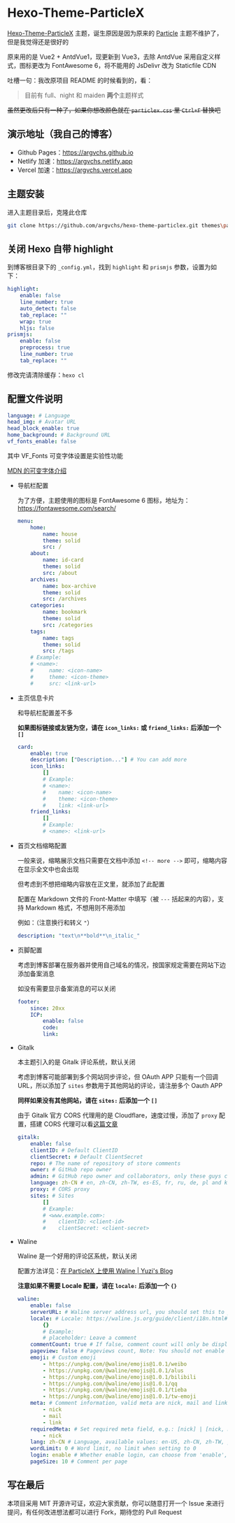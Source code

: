 # Hexo-Theme-ParticleX

[Hexo-Theme-ParticleX](https://github.com/argvchs/hexo-theme-particlex)
主题，诞生原因是因为原来的 [Particle](https://github.com/korilin/hexo-theme-particle) 主题不维护了，但是我觉得还是很好的

原来用的是 Vue2 + AntdVue1，现更新到 Vue3，去除 AntdVue 采用自定义样式，图标更改为 FontAwesome 6，将不能用的 JsDelivr 改为
Staticfile CDN

吐槽一句：我改原项目 README 的时候看到的，看：

> 目前有 full、night 和 maiden **两个**主题样式

~~虽然更改后只有一种了，如果你想改颜色就在 `particlex.css` 里 `Ctrl+F` 替换吧~~

## 演示地址（我自己的博客）

- Github Pages：<https://argvchs.github.io>
- Netlify 加速：<https://argvchs.netlify.app>
- Vercel 加速：<https://argvchs.vercel.app>

## 主题安装

进入主题目录后，克隆此仓库

```bash
git clone https://github.com/argvchs/hexo-theme-particlex.git themes\particlex
```

## 关闭 Hexo 自带 highlight

到博客根目录下的 `_config.yml`，找到 `highlight` 和 `prismjs` 参数，设置为如下：

```yaml
highlight:
    enable: false
    line_number: true
    auto_detect: false
    tab_replace: ""
    wrap: true
    hljs: false
prismjs:
    enable: false
    preprocess: true
    line_number: true
    tab_replace: ""
```

修改完请清除缓存：`hexo cl`

## 配置文件说明

```yaml
language: # Language
head_img: # Avatar URL
head_block_enable: true
home_background: # Background URL
vf_fonts_enable: false
```

其中 VF_Fonts 可变字体设置是实验性功能

[MDN 的可变字体介绍](https://developer.mozilla.org/zh-CN/docs/Web/CSS/CSS_Fonts/Variable_Fonts_Guide)

- 导航栏配置

  为了方便，主题使用的图标是 FontAwesome 6 图标，地址为：<https://fontawesome.com/search/>

  ```yaml
  menu:
      home:
          name: house
          theme: solid
          src: /
      about:
          name: id-card
          theme: solid
          src: /about
      archives:
          name: box-archive
          theme: solid
          src: /archives
      categories:
          name: bookmark
          theme: solid
          src: /categories
      tags:
          name: tags
          theme: solid
          src: /tags
      # Example:
      # <name>:
      #     name: <icon-name>
      #     theme: <icon-theme>
      #     src: <link-url>
  ```

- 主页信息卡片

  和导航栏配置差不多

  **如果图标链接或友链为空，请在 `icon_links:` 或 `friend_links:` 后添加一个 `[]`**

  ```yaml
  card:
      enable: true
      description: ["Description..."] # You can add more
      icon_links:
          []
          # Example:
          # <name>:
          #    name: <icon-name>
          #    theme: <icon-theme>
          #    link: <link-url>
      friend_links:
          []
          # Example:
          # <name>: <link-url>
  ```

- 首页文档缩略配置

  一般来说，缩略展示文档只需要在文档中添加 `<!-- more -->` 即可，缩略内容在显示全文中也会出现

  但考虑到不想把缩略内容放在正文里，就添加了此配置

  配置在 Markdown 文件的 Front-Matter 中填写（被 `---` 括起来的内容），支持 Markdown 格式，不想用则不用添加

  例如：（注意换行和转义 `"`）

  ```yaml
  description: "text\n**bold**\n_italic_"
  ```

- 页脚配置

  考虑到博客部署在服务器并使用自己域名的情况，按国家规定需要在网站下边添加备案消息

  如没有需要显示备案消息的可以关闭

  ```yaml
  footer:
      since: 20xx
      ICP:
          enable: false
          code:
          link:
  ```

- Gitalk

  本主题引入的是 Gitalk 评论系统，默认关闭

  考虑到博客可能部署到多个网站同步评论，但 OAuth APP 只能有一个回调 URL，所以添加了 `sites` 参数用于其他网站的评论，请注册多个
  Oauth APP

  **同样如果没有其他网站，请在 `sites:` 后添加一个 `[]`**

  由于 Gitalk 官方 CORS 代理用的是 Cloudflare，速度过慢，添加了 `proxy` 配置，搭建 CORS
  代理可以看[这篇文章](https://argvchs.github.io/2022/07/04/build-cors-anywhere)

  ```yaml
  gitalk:
      enable: false
      clientID: # Default ClientID
      clientSecret: # Default ClientSecret
      repo: # The name of repository of store comments
      owner: # GitHub repo owner
      admin: # GitHub repo owner and collaborators, only these guys can initialize github issues
      language: zh-CN # en, zh-CN, zh-TW, es-ES, fr, ru, de, pl and ko are currently available.
      proxy: # CORS proxy
      sites: # Sites
          []
          # Example:
          # <www.example.com>:
          #    clientID: <client-id>
          #    clientSecret: <client-secret>
  ```

- Waline

  Waline 是一个好用的评论区系统，默认关闭

  配置方法详见：[在 ParticleX 上使用 Waline | Yuzi's Blog](https://blog.yuzi0201.top/posts/bcb4ff00.html)

  **注意如果不需要 Locale 配置，请在 `locale:` 后添加一个 `{}`**

  ```yaml
  waline:
      enable: false
      serverURL: # Waline server address url, you should set this to your own link
      locale: # Locale: https://waline.js.org/guide/client/i18n.html#locale-option
          {}
          # Example:
          # placeholder: Leave a comment
      commentCount: true # If false, comment count will only be displayed in post page, not in home page
      pageview: false # Pageviews count, Note: You should not enable both `waline.pageview` and `leancloud_visitors`
      emoji: # Custom emoji
          - https://unpkg.com/@waline/emojis@1.0.1/weibo
          - https://unpkg.com/@waline/emojis@1.0.1/alus
          - https://unpkg.com/@waline/emojis@1.0.1/bilibili
          - https://unpkg.com/@waline/emojis@1.0.1/qq
          - https://unpkg.com/@waline/emojis@1.0.1/tieba
          - https://unpkg.com/@waline/emojis@1.0.1/tw-emoji
      meta: # Comment information, valid meta are nick, mail and link
          - nick
          - mail
          - link
      requiredMeta: # Set required meta field, e.g.: [nick] | [nick, mail]
          - nick
      lang: zh-CN # Language, available values: en-US, zh-CN, zh-TW, pt-BR, ru-RU, jp-JP
      wordLimit: 0 # Word limit, no limit when setting to 0
      login: enable # Whether enable login, can choose from 'enable', 'disable' and 'force'
      pageSize: 10 # Comment per page
  ```

## 写在最后

本项目采用 MIT 开源许可证，欢迎大家贡献，你可以随意打开一个 Issue 来进行提问，有任何改进想法都可以进行 Fork，期待您的 Pull
Request
